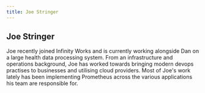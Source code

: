 ```yaml
---
title: Joe Stringer
---
```


## Joe Stringer

Joe recently joined Infinity Works and is currently working alongside Dan on a large health data processing system. From an infrastructure and operations background, Joe has worked towards bringing modern devops practises to businesses and utilising cloud providers. Most of Joe's work lately has been implementing Prometheus across the various applications his team are responsible for.
